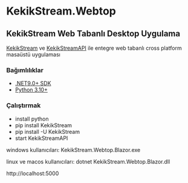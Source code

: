 ﻿# KekikStream.Webtop

## KekikStream Web Tabanlı Desktop Uygulama

[KekikStream](https://github.com/keyiflerolsun/KekikStream) ve [KekikStreamAPI](https://github.com/keyiflerolsun/KekikStreamAPI) ile entegre web tabanlı cross platform masaüstü uygulaması

### Bağımlılıklar

* [.NET9.0+ SDK](https://dotnet.microsoft.com/download/dotnet)
* [Python 3.10+](https://www.python.org/)

### Çalıştırmak

* install python
* pip install KekikStream
* pip install -U KekikStream
* start KekikStreamAPI

windows kullanıcıları: KekikStream.Webtop.Blazor.exe

linux ve macos kullanıcıları: dotnet KekikStream.Webtop.Blazor.dll

http://localhost:5000